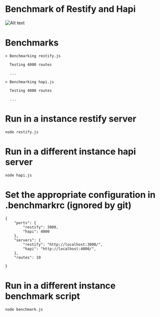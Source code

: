 Benchmark of Restify and Hapi
=============================


![Alt text](https://raw.githubusercontent.com/4yopping/benchmark-restify-hapi/master/screenshot.png "Benchmark restify vs hapi")

# Benchmarks

```
> Benchmarking restify.js

  Testing 4000 routes

  ...

> Benchmarking hapi.js

  Testing 4000 routes

  ...

```


# Run in a instance restify server

```
node restify.js
```

# Run in a different instance hapi server

```
node hapi.js
```



# Set the appropriate configuration in .benchmarkrc (ignored by git)

```
{
	"ports": {
		"restify": 3000,
		"hapi": 4000
	},
	"servers": {
		"restify": "http://localhost:3000/",
		"hapi": "http://localhost:4000/",
	},
	"routes": 10
	
}
```

# Run in a different instance benchmark script

```
node benchmark.js
```
